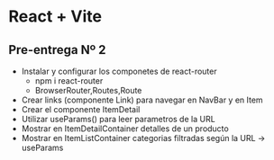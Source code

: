 # React + Vite

## Pre-entrega Nº 2

- Instalar y configurar los componetes de react-router
  - npm i react-router
  - BrowserRouter,Routes,Route
- Crear links (componente Link) para navegar en NavBar y en Item
- Crear el componente ItemDetail
- Utilizar useParams() para leer parametros de la URL
- Mostrar en ItemDetailContainer detalles de un producto
- Mostrar en ItemListContainer categorias filtradas según la URL -> useParams